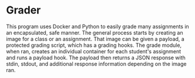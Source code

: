 # Grader
This program uses Docker and Python to easily grade many assignments in an encapsulated, safe manner. The general process starts by creating an image for a class or an assignment. That image can be given a payload, a protected grading script, which has a grading hooks. The grade module, when ran, creates an individual container for each student's assignment and runs a payload hook. The payload then returns a JSON response with stdin, stdout, and additional response information depending on the image ran.
